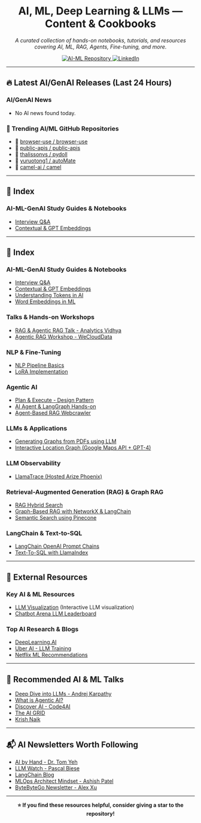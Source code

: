 <h1 align="center">AI, ML, Deep Learning & LLMs — Content & Cookbooks</h1>

<p align="center">
   <em>A curated collection of hands-on notebooks, tutorials, and resources covering AI, ML, RAG, Agents, Fine-tuning, and more.</em>
</p>

<p align="center">
  <a href="https://github.com/05satyam/AI-ML" target="_blank">
    <img src="https://img.shields.io/badge/Explore_AI--ML_Repository-Black?style=for-the-badge&logo=github" alt="AI-ML Repository"/>
  </a>
  <a href="https://www.linkedin.com/in/satyam-sm" target="_blank">
    <img src="https://img.shields.io/badge/Connect_on_LinkedIn-blue?style=for-the-badge&logo=linkedin" alt="LinkedIn"/>
  </a>
</p>

---


## 🔥 Latest AI/GenAI Releases (Last 24 Hours)


<!-- GENAI-RELEASES-START -->

###  AI/GenAI News
- No AI news found today.

### 🚀 Trending AI/ML GitHub Repositories
- 📌 [browser-use / browser-use](https://github.com/browser-use/browser-use)
- 📌 [public-apis / public-apis](https://github.com/public-apis/public-apis)
- 📌 [thalissonvs / pydoll](https://github.com/thalissonvs/pydoll)
- 📌 [yuruotong1 / autoMate](https://github.com/yuruotong1/autoMate)
- 📌 [camel-ai / camel](https://github.com/camel-ai/camel)

<!-- GENAI-RELEASES-END -->



---

## 📌 Index
### **AI-ML-GenAI Study Guides & Notebooks**
- [Interview Q&A](https://github.com/05satyam/AI-ML/blob/main/ai-ml-genai-topics-and-example/AI-ML-QnA.md)
- [Contextual & GPT Embeddings](https://github.com/05satyam/AI-ML/blob/main/ai-ml-genai-topics-and-example/Contexual%20And%20GPT%20Embeddings.md)

---

## 📌 Index
### **AI-ML-GenAI Study Guides & Notebooks**
- [Interview Q&A](https://github.com/05satyam/AI-ML/blob/main/ai-ml-genai-topics-and-example/AI-ML-QnA.md)
- [Contextual & GPT Embeddings](https://github.com/05satyam/AI-ML/blob/main/ai-ml-genai-topics-and-example/Contexual%20And%20GPT%20Embeddings.md)
- [Understanding Tokens in AI](https://github.com/05satyam/AI-ML/blob/main/ai-ml-genai-topics-and-example/Tokens_in_AI(GenAI).ipynb)
- [Word Embeddings in ML](https://github.com/05satyam/AI-ML/blob/main/ai-ml-genai-topics-and-example/ML_WordEmbeddings.ipynb)

### **Talks & Hands-on Workshops**
- [RAG & Agentic RAG Talk - Analytics Vidhya](https://github.com/05satyam/AI-ML/blob/main/talks_handson-ai_ml_genai-notebooks/Talk_On_Naive_RAG_and_Agentic_RAG_and_LLM_Observability.ipynb)
- [Agentic RAG Workshop - WeCloudData](https://github.com/05satyam/AI-ML/blob/main/talks_handson-ai_ml_genai-notebooks/GenAI%20Webinar%20-%20Satyam%20Mittal%20(1).pdf)

### **NLP & Fine-Tuning**
- [NLP Pipeline Basics](https://github.com/05satyam/AI-ML/blob/main/nlp/NLP_Pipeline_Basics.ipynb)
- [LoRA Implementation](https://github.com/05satyam/AI-ML/blob/main/finetuning/Simple_LoRA.ipynb)

### **Agentic AI**
- [Plan & Execute - Design Pattern](https://github.com/05satyam/AI-ML/blob/main/langchain/agenticAI_design_patterns/plan_and_execute.ipynb)
- [AI Agent & LangGraph Hands-on](https://github.com/05satyam/AI-ML/blob/main/agentic-frameworks-and-applications/AI_Agents_and_Agent_LangGraph.ipynb)
- [Agent-Based RAG Webcrawler](https://github.com/05satyam/AI-ML/blob/main/agentic-frameworks-and-applications/webcrawler_agentic_system.ipynb)

### **LLMs & Applications**
- [Generating Graphs from PDFs using LLM](https://github.com/05satyam/AI-ML/blob/main/llms-based-application/generating_interactive_human_readable_graphs_from_pdf_dcouments_using_llm.ipynb)
- [Interactive Location Graph (Google Maps API + GPT-4)](https://github.com/05satyam/AI-ML/blob/main/llms-based-application/Interactive%20Location%20Graph%20with%20Google%20Maps%20API%20and%20GPT-4.ipynb)

### **LLM Observability**
- [LlamaTrace (Hosted Arize Phoenix)](https://github.com/05satyam/AI-ML/blob/main/llm-observability/LlamaTrace_(Hosted_Arize_Phoenix).ipynb)

### **Retrieval-Augmented Generation (RAG) & Graph RAG**
- [RAG Hybrid Search](https://github.com/05satyam/AI-ML/blob/main/simple-rag-graphrag/HybridSearch.ipynb)
- [Graph-Based RAG with NetworkX & LangChain](https://github.com/05satyam/AI-ML/blob/main/simple-rag-graphrag/Graph_Based_Retrieval_Augmented_Generation_(RAG)_System_Using_Networkx%2CLangChain.ipynb)
- [Semantic Search using Pinecone](https://github.com/05satyam/AI-ML/blob/main/simple-rag-graphrag/semantic_search_vec_pinecone.ipynb)

### **LangChain & Text-to-SQL**
- [LangChain OpenAI Prompt Chains](https://github.com/05satyam/AI-ML/blob/main/langchain/lanchain-openai-prompt-chains.ipynb)
- [Text-To-SQL with LlamaIndex](https://github.com/05satyam/AI-ML/blob/main/text-to-sql/Text_To_SQL_LlamaIndex.ipynb)

---

## 🔗 External Resources 

### **Key AI & ML Resources**
- [LLM Visualization](https://bbycroft.net/llm) (Interactive LLM visualization)
- [Chatbot Arena LLM Leaderboard](https://lmarena.ai/)

### **Top AI Research & Blogs**
- [DeepLearning.AI](https://www.deeplearning.ai/the-batch/)
- [Uber AI - LLM Training](https://www.uber.com/en-GB/blog/open-source-and-in-house-how-uber-optimizes-llm-training/)
- [Netflix ML Recommendations](https://netflixtechblog.com/recommending-for-long-term-member-satisfaction-at-netflix-ac15cada49ef)

---

## 🎥 Recommended AI & ML Talks
- [Deep Dive into LLMs - Andrej Karpathy](https://youtu.be/7xTGNNLPyMI?t=1052)  
- [What is Agentic AI?](https://youtu.be/kJLiOGle3Lw)  
- [Discover AI - Code4AI](https://www.youtube.com/@code4AI)  
- [The AI GRID](https://www.youtube.com/@TheAiGrid)  
- [Krish Naik](https://www.youtube.com/@krishnaik06)  

---

## 📬 AI Newsletters Worth Following
- [AI by Hand - Dr. Tom Yeh](https://aibyhand.substack.com/)  
- [LLM Watch - Pascal Biese](https://www.llmwatch.com/)  
- [LangChain Blog](https://blog.langchain.dev/)  
- [MLOps Architect Mindset - Ashish Patel](https://www.linkedin.com/newsletters/mlops-architect-mindset-7015185399367012352/)  
- [ByteByteGo Newsletter - Alex Xu](https://www.linkedin.com/newsletters/bytebytego-newsletter-7144012310280359936/)  

---

<p align="center">
  <b>⭐ If you find these resources helpful, consider giving a star to the repository!</b>
</p>

